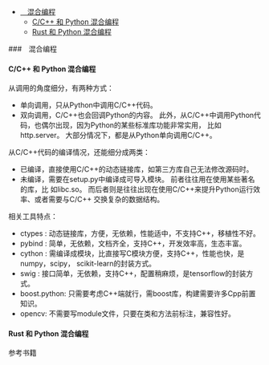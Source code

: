 
<!-- vim-markdown-toc GFM -->

- [　混合编程](#混合编程)
  - [C/C++ 和 Python 混合编程](#cc-和-python-混合编程)
  - [Rust 和 Python 混合编程](#rust-和-python-混合编程)

<!-- vim-markdown-toc -->


###　混合编程

#### C/C++ 和 Python 混合编程

从调用的角度细分，有两种方式：  
- 单向调用，只从Python中调用C/C++代码。
- 双向调用，C/C++也会回调Python的内容。 
此外，从C/C++中调用Python代码，也偶尔出现，因为Python的某些标准库功能非常实用，
比如http.server。 大部分情况下，都是从Python单向调用C/C++。

从C/C++代码的编译情况，还能细分成两类：  
- 已编译，直接使用C/C++的动态链接库，如第三方库自己无法修改源码时。
- 未编译，需要在setup.py中编译成可导入模块。 前者往往用在使用某些著名的库，比
  如libc.so。 而后者则是往往出现在使用C/C++来提升Python运行效率、或者需要与C/C++
  交换复杂的数据结构。

相关工具特点：
- ctypes : 动态链接库，方便，无依赖，性能适中，不支持C++，移植性不好。
- pybind : 简单，无依赖，文档齐全，支持C++，开发效率高，生态丰富。
- cython : 需编译成模块，比直接写C模块方便，支持C++，性能也快，是numpy，scipy，
  scikit-learn的封装方式。
- swig  : 接口简单，无依赖，支持C++，配置稍麻烦，是tensorflow的封装方式。
- boost.python: 只需要考虑C++端就行，需boost库，构建需要许多Cpp前置知识。
- opencv: 不需要写module文件，只要在类和方法前标注，兼容性好。


#### Rust 和 Python 混合编程
参考书籍
